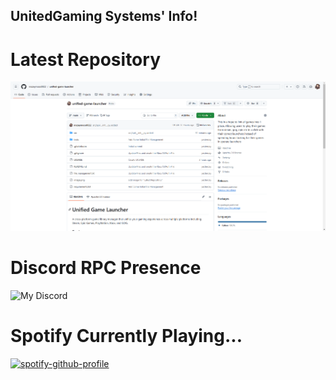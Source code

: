 ## UnitedGaming Systems' Info!

# Latest Repository
[![Latest Repo](https://raw.githubusercontent.com/UnifiedGaming-Systems/unified-game-launcher/refs/heads/main/latest.png)](https://github.com/UnifiedGaming-Systems/unified-game-launcher)

# Discord RPC Presence
![My Discord](https://discord-readme-badge.vercel.app/api?id=1209539928866816143)

# Spotify Currently Playing...
[![spotify-github-profile](https://spotify-github-profile.kittinanx.com/api/view?uid=x060f5w4ftwv8zc8fi9662t70&cover_image=true&theme=default&show_offline=false&background_color=121212&interchange=false)](https://github.com/kittinan/spotify-github-profile)
